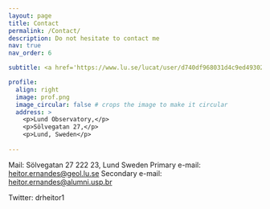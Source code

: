 ```yaml
---
layout: page
title: Contact
permalink: /Contact/
description: Do not hesitate to contact me
nav: true
nav_order: 6

subtitle: <a href='https://www.lu.se/lucat/user/d740df968031d4c9ed49302e775a435f'>Affiliations</a>. Postdoc Researcher at Lunds Universitet.

profile:
  align: right
  image: prof.png
  image_circular: false # crops the image to make it circular
  address: >
    <p>Lund Observatory,</p>
    <p>Sölvegatan 27,</p>
    <p>Lund, Sweden</p>
    
---
```


Mail: Sölvegatan 27 222 23, Lund Sweden
Primary   e-mail: heitor.ernandes@geol.lu.se
Secondary e-mail: heitor.ernandes@alumni.usp.br

Twitter: drheitor1


